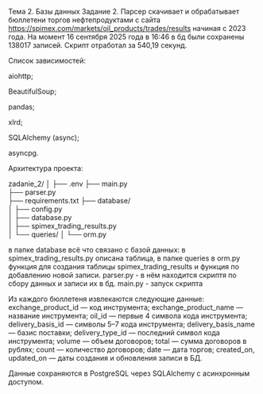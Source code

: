 Тема 2. Базы данных
Задание 2.
Парсер скачивает и обрабатывает бюллетени торгов нефтепродуктами с сайта https://spimex.com/markets/oil_products/trades/results
 начиная с 2023 года. На момент 16 сентября 2025 года в 16:46 в бд были сохранены 138017 записей. Скрипт отработал за 540,19 секунд.

Список зависимостей:

aiohttp;

BeautifulSoup;

pandas;

xlrd;

SQLAlchemy (async);

asyncpg. 


Архитектура проекта:

zadanie_2/
│
├── .env
├── main.py              
├── parser.py  
├── requirements.txt
├── database/             
│   ├── config.py        
│   ├── database.py          
│   ├── spimex_trading_results.py   
│   └── queries/
│       └── orm.py     

в папке database всё что связано с базой данных: в spimex_trading_results.py описана таблица, в папке queries в orm.py функция для создания таблицы spimex_trading_results и функция по добавлению новой записи.
parser.py - в нём находится скриптя по сбору данных и записи их в бд.
main.py - запуск скрипта
 
Из каждого бюллетеня извлекаются следующие данные:
exchange_product_id — код инструмента;
exchange_product_name — название инструмента;
oil_id — первые 4 символа кода инструмента;
delivery_basis_id — символы 5–7 кода инструмента;
delivery_basis_name — базис поставки;
delivery_type_id — последний символ кода инструмента;
volume — объем договоров;
total — сумма договоров в рублях;
count — количество договоров;
date — дата торгов;
created_on, updated_on — даты создания и обновления записи в БД.

Данные сохраняются в PostgreSQL через SQLAlchemy с асинхронным доступом.


